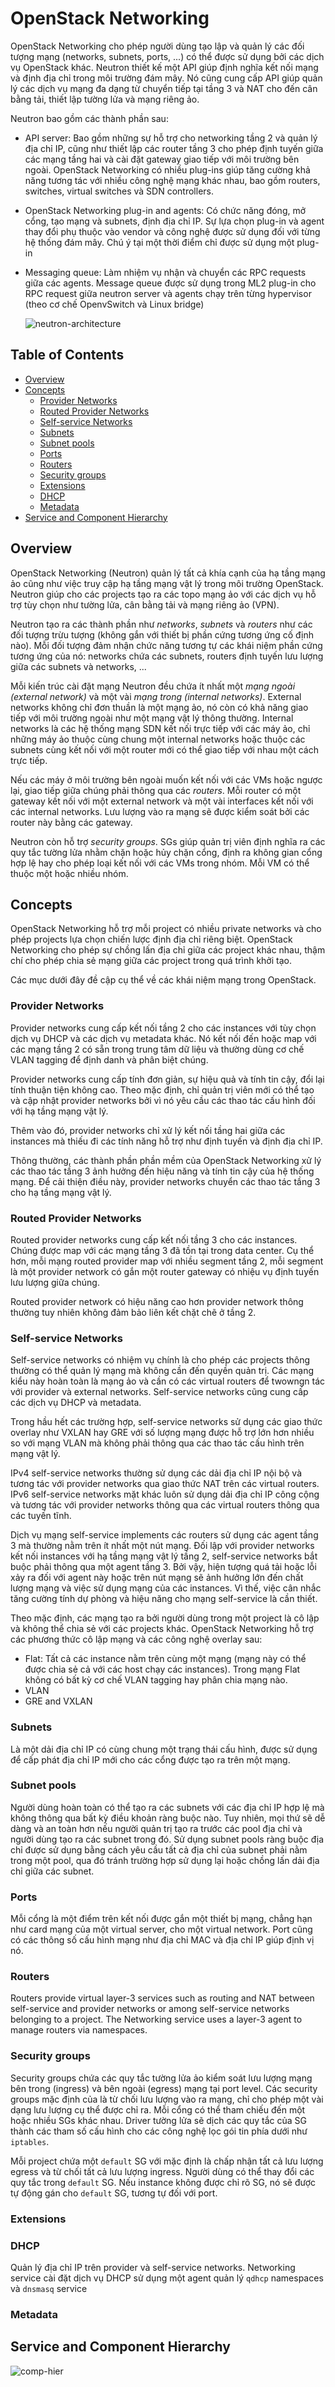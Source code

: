 # OpenStack Networking

OpenStack Networking cho phép người dùng tạo lập và quản lý các đối tượng mạng (networks, subnets, ports, ...) có thể được sử dụng bởi các dịch vụ OpenStack khác. Neutron thiết kế một API giúp định nghĩa kết nối mạng và định địa chỉ trong môi trường đám mây. Nó cũng cung cấp API giúp quản lý các dịch vụ mạng đa dạng từ chuyển tiếp tại tầng 3 và NAT cho đến cân bằng tải, thiết lập tường lửa và mạng riêng ảo.

Neutron bao gồm các thành phần sau:

*   API server: Bao gồm những sự hỗ trợ cho networking tầng 2 và quản lý địa chỉ IP, cũng như thiết lập các router tầng 3 cho phép định tuyến giữa các mạng tầng hai và cài đặt gateway giao tiếp với môi trường bên ngoài. OpenStack Networking có nhiều plug-ins giúp tăng cường khả năng tương tác với nhiều công nghệ mạng khác nhau, bao gồm routers, switches, virtual switches và SDN controllers. 
*   OpenStack Networking plug-in and agents: Có chức năng đóng, mở cổng, tạo mạng và subnets, định địa chỉ IP. Sự lựa chọn plug-in và agent thay đổi phụ thuộc vào vendor và công nghệ được sử dụng đối với từng hệ thống đám mây. Chú ý tại một thời điểm chỉ được sử dụng một plug-in
*   Messaging queue: Làm nhiệm vụ nhận và chuyển các RPC requests giữa các agents. Message queue được sử dụng trong ML2 plug-in cho RPC request giữa neutron server và agents chạy trên từng hypervisor (theo cơ chế OpenvSwitch và Linux bridge)

    ![neutron-architecture](https://www.networkcomputing.com/sites/default/files/resources/nwc/Neutron-1.jpg)

## Table of Contents

*   [Overview](#overview)
*   [Concepts](#concepts)
    *   [Provider Networks](#provider-networks)
    *   [Routed Provider Networks](#routed-provider-networks)
    *   [Self-service Networks](#self-service-networks)
    *   [Subnets](#subnets)
    *   [Subnet pools](#subnet-pools)
    *   [Ports](#ports)
    *   [Routers](#routers)
    *   [Security groups](#security-groups)
    *   [Extensions](#extensions)
    *   [DHCP](#dhcp)
    *   [Metadata](#metadata)
*   [Service and Component Hierarchy](#service-and-component-hierarchy)

## Overview

OpenStack Networking (Neutron) quản lý tất cả khía cạnh của hạ tầng mạng ảo cũng như việc truy cập hạ tầng mạng vật lý trong môi trường OpenStack. Neutron giúp cho các projects tạo ra các topo mạng ảo với các dịch vụ hỗ trợ tùy chọn như tường lửa, cân bằng tải và mạng riêng ảo (VPN).

Neutron tạo ra các thành phần như *networks*, *subnets* và *routers* như các đối tượng trừu tượng (không gắn với thiết bị phần cứng tương ứng cố định nào). Mỗi đối tượng đảm nhận chức năng tương tự các khái niệm phần cứng tương ứng của nó: networks chứa các subnets, routers định tuyến lưu lượng giữa các subnets và networks, ...

Mỗi kiến trúc cài đặt mạng Neutron đều chứa ít nhất một *mạng ngoài (external network)* và một vài *mạng trong (internal networks)*. External networks không chỉ đơn thuần là một mạng ảo, nó còn có khả năng giao tiếp với môi trường ngoài như một mạng vật lý thông thường. Internal networks là các hệ thống mạng SDN kết nối trực tiếp với các máy ảo, chỉ những máy ảo thuộc cùng chung một internal networks hoặc thuộc các subnets cùng kết nối với một router mới có thể giao tiếp với nhau một cách trực tiếp.

Nếu các máy ở môi trường bên ngoài muốn kết nối với các VMs hoặc ngược lại, giao tiếp giữa chúng phải thông qua các *routers*. Mỗi router có một gateway kết nối với một external network và một vài interfaces kết nối với các internal networks. Lưu lượng vào ra mạng sẽ được kiểm soát bởi các router này bằng các gateway.

Neutron còn hỗ trợ *security groups*. SGs giúp quản trị viên định nghĩa ra các quy tắc tường lửa nhằm chặn hoặc hủy chặn cổng, định ra không gian cổng hợp lệ hay cho phép loại kết nối với các VMs trong nhóm. Mỗi VM có thể thuộc một hoặc nhiều nhóm.

## Concepts

OpenStack Networking hỗ trợ mỗi project có nhiều private networks và cho phép projects lựa chọn chiến lược định địa chỉ riêng biệt. OpenStack Networking cho phép sự chồng lấn địa chỉ giữa các project khác nhau, thậm chí cho phép chia sẻ mạng giữa các project trong quá trình khởi tạo.

Các mục dưới đây đề cập cụ thể về các khái niệm mạng trong OpenStack.

### Provider Networks

Provider networks cung cấp kết nối tầng 2 cho các instances với tùy chọn dịch vụ DHCP và các dịch vụ metadata khác. Nó kết nối đến hoặc map với các mạng tầng 2 có sẵn trong trung tâm dữ liệu và thường dùng cơ chế VLAN tagging để định danh và phân biệt chúng.

Provider networks cung cấp tính đơn giản, sự hiệu quả và tính tin cậy, đổi lại tính thuận tiện không cao. Theo mặc định, chỉ quản trị viên mới có thể tạo và cập nhật provider networks bởi vì nó yêu cầu các thao tác cấu hình đối với hạ tầng mạng vật lý. 

Thêm vào đó, provider networks chỉ xử lý kết nối tầng hai giữa các instances mà thiếu đi các tính năng hỗ trợ như định tuyến và định địa chỉ IP.

Thông thường, các thành phần phần mềm của OpenStack Networking xử lý các thao tác tầng 3 ảnh hưởng đến hiệu năng và tính tin cậy của hệ thống mạng. Để cải thiện điều này, provider networks chuyển các thao tác tầng 3 cho hạ tầng mạng vật lý.

### Routed Provider Networks

Routed provider networks cung cấp kết nối tầng 3 cho các instances. Chúng được map với các mạng tầng 3 đã tồn tại trong data center. Cụ thể hơn, mỗi mạng routed provider map với nhiều segment tầng 2, mỗi segment là một provider network có gắn một router gateway có nhiệu vụ định tuyến lưu lượng giữa chúng.

Routed provider network có hiệu năng cao hơn provider network thông thường tuy nhiên không đảm bảo liên kết chặt chẽ ở tầng 2.

### Self-service Networks

Self-service networks có nhiệm vụ chính là cho phép các projects thông thường có thể quản lý mạng mà không cần đến quyền quản trị. Các mạng kiểu này hoàn toàn là mạng ảo và cần có các virtual routers để twowngn tác với provider và external networks. Self-service networks cũng cung cấp các dịch vụ DHCP và metadata.

Trong hầu hết các trường hợp, self-service networks sử dụng các giao thức overlay như VXLAN hay GRE với số lượng mạng được hỗ trợ lớn hơn nhiều so với mạng VLAN mà không phải thông qua các thao tác cấu hình trên mạng vật lý.

IPv4 self-service networks thường sử dụng các dải địa chỉ IP nội bộ và tương tác với provider networks qua giao thức NAT trên các virtual routers. IPv6 self-service networks mặt khác luôn sử dụng dải địa chỉ IP công cộng và tương tác với provider networks thông qua các virtual routers thông qua các tuyến tĩnh.

Dịch vụ mạng self-service implements các routers sử dụng các agent tầng 3 mà thường nằm trên ít nhất một nút mạng. Đối lập với provider networks kết nối instances với hạ tầng mạng vật lý tầng 2, self-service networks bắt buộc phải thông qua một agent tầng 3. Bởi vậy, hiện tượng quá tải hoặc lỗi xảy ra đối với agent này hoặc trên nút mạng sẽ ảnh hưởng lớn đến chất lượng mạng và việc sử dụng mạng của các instances. Vì thế, việc cân nhắc tăng cường tính dự phòng và hiệu năng cho mạng self-service là cần thiết.

Theo mặc định, các mạng tạo ra bởi người dùng trong một project là cô lập và không thể chia sẻ với các projects khác. OpenStack Networking hỗ trợ các phương thức cô lập mạng và các công nghệ overlay sau:

*   Flat: Tất cả các instance nằm trên cùng một mạng (mạng này có thể được chia sẻ cả với các host chạy các instances). Trong mạng Flat không có bất kỳ cơ chế VLAN tagging hay phân chia mạng nào.
*   VLAN
*   GRE and VXLAN

### Subnets

Là một dải địa chỉ IP có cùng chung một trạng thái cấu hình, được sử dụng để cấp phát địa chỉ IP mới cho các cổng được tạo ra trên một mạng.

### Subnet pools

Người dùng hoàn toàn có thể tạo ra các subnets với các địa chỉ IP hợp lệ mà không thông qua bất kỳ điều khoản ràng buộc nào. Tuy nhiên, mọi thứ sẽ dễ dàng và an toàn hơn nếu người quản trị tạo ra trước các pool địa chỉ và người dùng tạo ra các subnet trong đó. Sử dụng subnet pools ràng buộc địa chỉ được sử dụng bằng cách yêu cầu tất cả địa chỉ của subnet phải nằm trong một pool, qua đó tránh trường hợp sử dụng lại hoặc chồng lấn dải địa chỉ giữa các subnet.

### Ports

Mỗi cổng là một điểm trên kết nối được gắn một thiết bị mạng, chẳng hạn như card mạng của một virtual server, cho một virtual network. Port cũng có các thông số cấu hình mạng như địa chỉ MAC và địa chỉ IP giúp định vị nó.

### Routers

Routers provide virtual layer-3 services such as routing and NAT between self-service and provider networks or among self-service networks belonging to a project. The Networking service uses a layer-3 agent to manage routers via namespaces.

### Security groups

Security groups chứa các quy tắc tường lửa ảo kiểm soát lưu lượng mạng bên trong (ingress) và bên ngoài (egress) mạng tại port level. Các security groups mặc định của là từ chối lưu lượng vào ra mạng, chỉ cho phép một vài dạng lưu lượng cụ thể được chỉ ra. Mỗi cổng có thể tham chiếu đến một hoặc nhiều SGs khác nhau. Driver tường lửa sẽ dịch các quy tắc của SG thành các tham số cấu hình cho các công nghệ lọc gói tin phía dưới như `iptables`.

Mỗi project chứa một `default` SG với mặc định là chấp nhận tất cả lưu lượng egress và từ chối tất cả lưu lượng ingress. Người dùng có thể thay đổi các quy tắc trong `default` SG. Nếu instance không được chỉ rõ SG, nó sẽ được tự động gán cho `default` SG, tương tự đối với port.

### Extensions

### DHCP

Quản lý địa chỉ IP trên provider và self-service networks. Networking service cài đặt dịch vụ DHCP sử dụng một agent quản lý `qdhcp` namespaces và `dnsmasq` service

### Metadata

## Service and Component Hierarchy

![comp-hier](./images/component-hierarchy.png)

